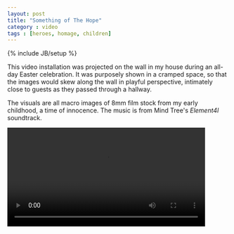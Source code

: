 ```yaml
---
layout: post
title: "Something of The Hope"
category : video
tags : [heroes, homage, children]
---
```

{% include JB/setup %}

This video installation was projected on the wall in my house during an all-day Easter celebration. It was purposely shown in a cramped space, so that the images would skew along the wall in playful perspective, intimately close to guests as they passed through a hallway. 

The visuals are all macro images of 8mm film stock from my early childhood, a time of innocence. The music is from Mind Tree's *Element4l* soundtrack.

<video controls="controls" width="450" name="Something of The Hope" src="/assets/somehope.mp4"></video>


